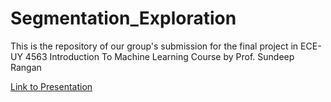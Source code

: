 # Segmentation_Exploration
This is the repository of our group's submission for the final project in ECE-UY 4563 Introduction To Machine Learning Course by Prof. Sundeep Rangan


[Link to Presentation](https://docs.google.com/presentation/d/1qchW79oqBzp7K3u5DDO8KLZ5hi5Oi_0ApkMjp2iKY6s/edit?usp=sharing)
